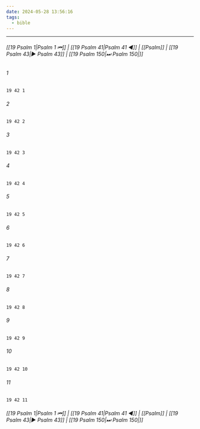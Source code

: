 ```yaml
---
date: 2024-05-28 13:56:16
tags:
  - bible
---
```

___

###### [[19 Psalm 1|Psalm 1 ⏮]] | [[19 Psalm 41|Psalm 41 ◀]] | [[Psalm]] | [[19 Psalm 43|▶ Psalm 43]] | [[19 Psalm 150|⏭ Psalm 150|]]

###### 1
``` verse
19 42 1 
```
###### 2
``` verse
19 42 2 
```
###### 3
``` verse
19 42 3 
```
###### 4
``` verse
19 42 4 
```
###### 5
``` verse
19 42 5 
```
###### 6
``` verse
19 42 6 
```
###### 7
``` verse
19 42 7 
```
###### 8
``` verse
19 42 8 
```
###### 9
``` verse
19 42 9 
```
###### 10
``` verse
19 42 10 
```
###### 11
``` verse
19 42 11 
```

###### [[19 Psalm 1|Psalm 1 ⏮]] | [[19 Psalm 41|Psalm 41 ◀]] | [[Psalm]] | [[19 Psalm 43|▶ Psalm 43]] | [[19 Psalm 150|⏭ Psalm 150|]]

